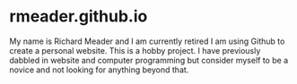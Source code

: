 # rmeader.github.io
My name is Richard Meader and I am currently retired
I am using Github to create a personal website.
This is a hobby project.
I have previously dabbled in website and computer programming but consider myself to be a novice and not looking for anything beyond that.
